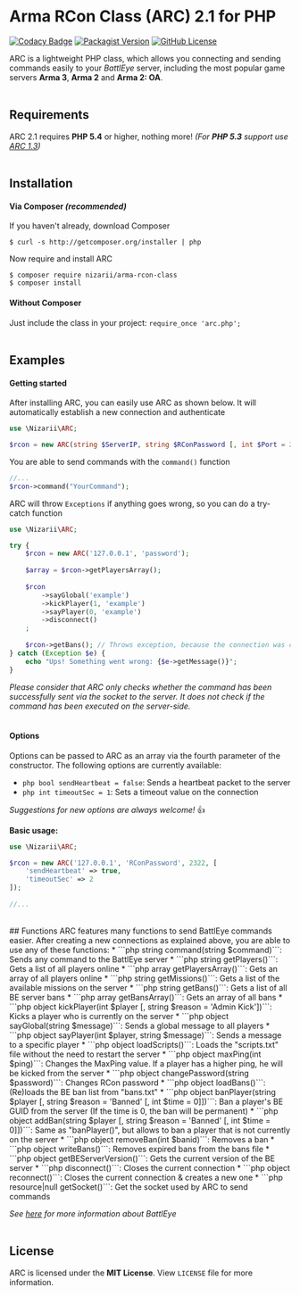 # Arma RCon Class (ARC) 2.1 for PHP 
[![Codacy Badge](https://api.codacy.com/project/badge/Grade/f42d50a9693b4febb34fab3f68315365)](https://www.codacy.com/app/nizari/arma-rcon-class-php?utm_source=github.com&amp;utm_medium=referral&amp;utm_content=Nizarii/arma-rcon-class-php&amp;utm_campaign=Badge_Grade)
[![Packagist Version](https://img.shields.io/packagist/v/nizarii/arma-rcon-class.svg)](https://packagist.org/packages/nizarii/arma-rcon-class)
[![GitHub License](https://img.shields.io/github/license/nizarii/arma-rcon-class-php.svg)](https://github.com/Nizarii/arma-rcon-class-php/)

ARC is a lightweight PHP class, which allows you connecting and sending commands easily to your *BattlEye* server, including the most popular game servers **Arma 3**, **Arma 2** and **Arma 2: OA**.
<br>
<br>
## Requirements
ARC 2.1 requires **PHP 5.4** or higher, nothing more! *(For <b>PHP 5.3</b> support use [ARC 1.3](https://github.com/Nizarii/arma-rcon-class-php/tree/ARC-1.3))*
<br>
<br>
## Installation 
#### Via Composer *(recommended)*
If you haven't already, download Composer
```shell
$ curl -s http://getcomposer.org/installer | php
```
Now require and install ARC
```shell
$ composer require nizarii/arma-rcon-class
$ composer install
```
#### Without Composer
Just include the class in your project: `require_once 'arc.php';`
<br>
<br>
## Examples
#### Getting started
After installing ARC, you can easily use ARC as shown below. It will automatically establish a new connection and authenticate
```php
use \Nizarii\ARC;

$rcon = new ARC(string $ServerIP, string $RConPassword [, int $Port = 2302 [, array $Options = array()]]);
```
You are able to send commands with the `command()` function
```php
//...
$rcon->command("YourCommand");
```
ARC will throw `Exceptions` if anything goes wrong, so you can do a try-catch function
```php
use \Nizarii\ARC;

try {
    $rcon = new ARC('127.0.0.1', 'password');
       
    $array = $rcon->getPlayersArray();
    
    $rcon
        ->sayGlobal('example')
        ->kickPlayer(1, 'example')
        ->sayPlayer(0, 'example')
        ->disconnect()
    ;
    
    $rcon->getBans(); // Throws exception, because the connection was closed
} catch (Exception $e) {
    echo "Ups! Something went wrong: {$e->getMessage()}";
}
```
*Please consider that ARC only checks whether the command has been successfully sent via the socket to the server. It does not check if the command has been executed on the server-side.*
<br><br>
#### Options
Options can be passed to ARC as an array via the fourth parameter of the constructor. The following options are currently available:
* ```php bool sendHeartbeat = false```: Sends a heartbeat packet to the server
* ```php int timeoutSec = 1```: Sets a timeout value on the connection

*Suggestions for new options are always welcome!* :+1: <br>

**Basic usage:**
```php
use \Nizarii\ARC;

$rcon = new ARC('127.0.0.1', 'RConPassword', 2322, [
    'sendHeartbeat' => true,
    'timeoutSec' => 2
]);
    
//...
```
<br>
## Functions
ARC features many functions to send BattlEye commands easier. After creating a new connections as explained above, you are able to use any of these functions:
* ```php string command(string $command)```:  Sends any command to the BattlEye server
* ```php string getPlayers()```:  Gets a list of all players online
* ```php array getPlayersArray()```:  Gets an array of all players online
* ```php string getMissions()```:  Gets a list of the available missions on the server
* ```php string getBans()```:  Gets a list of all BE server bans
* ```php array getBansArray()```:  Gets an array of all bans
* ```php object kickPlayer(int $player [, string $reason = 'Admin Kick'])```:  Kicks a player who is currently on the server
* ```php object sayGlobal(string $message)```:  Sends a global message to all players
* ```php object sayPlayer(int $player, string $message)```:  Sends a message to a specific player
* ```php object loadScripts()```:  Loads the "scripts.txt" file without the need to restart the server
* ```php object maxPing(int $ping)```:  Changes the MaxPing value. If a player has a higher ping, he will be kicked from the server
* ```php object changePassword(string $password)```:  Changes RCon password
* ```php object loadBans()```:  (Re)loads the BE ban list from "bans.txt"
* ```php object banPlayer(string $player [, string $reason = 'Banned' [, int $time = 0]])```:  Ban a player's BE GUID from the server (If the time is 0, the ban will be permanent)
* ```php object addBan(string $player [, string $reason = 'Banned' [, int $time = 0]])```:  Same as "banPlayer()", but allows to ban a player that is not currently on the server
* ```php object removeBan(int $banid)```:  Removes a ban
* ```php object writeBans()```:  Removes expired bans from the bans file
* ```php object getBEServerVersion()```: Gets the current version of the BE server
* ```php disconnect()```: Closes the current connection
* ```php object reconnect()```: Closes the current connection & creates a new one
* ```php resource|null getSocket()```: Get the socket used by ARC to send commands

*See [here](https://community.bistudio.com/wiki/BattlEye "BattlEye Wiki") for more information about BattlEye*
<br>
<br>
## License

ARC is licensed under the **MIT License**. View `LICENSE` file for more information.